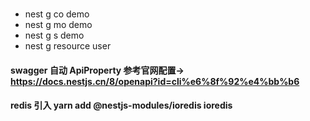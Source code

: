 ###

- nest g co demo
- nest g mo demo
- nest g s demo
- nest g resource user

#### swagger 自动 ApiProperty 参考官网配置-> https://docs.nestjs.cn/8/openapi?id=cli%e6%8f%92%e4%bb%b6

#### redis 引入 yarn add @nestjs-modules/ioredis ioredis